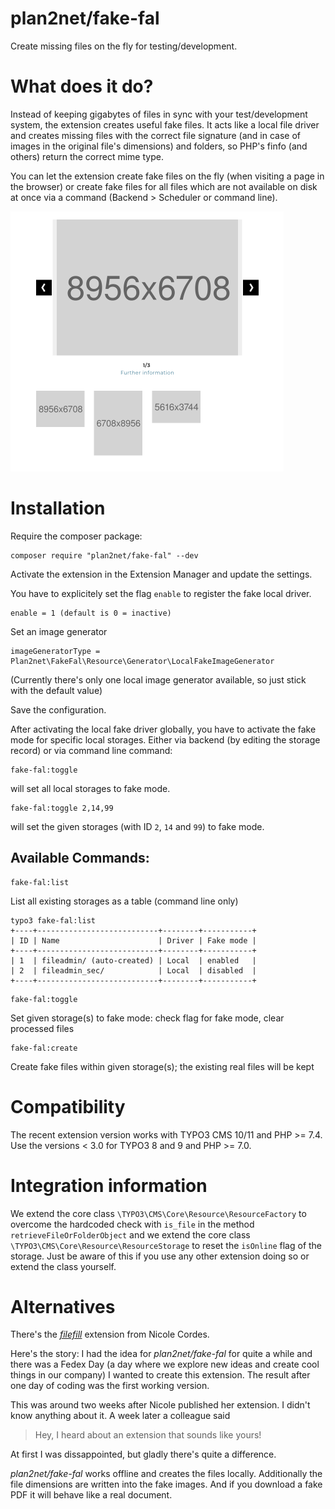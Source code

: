 # plan2net/fake-fal

Create missing files on the fly for testing/development.

# What does it do?

Instead of keeping gigabytes of files in sync with your test/development system, the extension creates useful fake files.
It acts like a local file driver and creates missing files with the correct file signature (and in case of images in the original file's dimensions) and folders, so PHP's finfo (and others) return the correct mime type.

You can let the extension create fake files on the fly (when visiting a page in the browser) or create fake files for all files which are not available on disk at once via a command (Backend > Scheduler or command line).

![fake-fal Example](Resources/Public/Screenshots/example.png)

# Installation

Require the composer package:

    composer require "plan2net/fake-fal" --dev

Activate the extension in the Extension Manager and update the settings.

You have to explicitely set the flag `enable` to register the fake local driver.

    enable = 1 (default is 0 = inactive)

Set an image generator

    imageGeneratorType = Plan2net\FakeFal\Resource\Generator\LocalFakeImageGenerator
    
(Currently there's only one local image generator available, so just stick with the default value)

Save the configuration.

After activating the local fake driver globally, you have to activate the fake mode for specific local storages.
Either via backend (by editing the storage record) or via command line command:

    fake-fal:toggle
    
will set all local storages to fake mode.

    fake-fal:toggle 2,14,99
    
will set the given storages (with ID `2`, `14` and `99`) to fake mode.

## Available Commands:

    fake-fal:list
    
List all existing storages as a table (command line only)

```
typo3 fake-fal:list
+----+---------------------------+--------+-----------+
| ID | Name                      | Driver | Fake mode |
+----+---------------------------+--------+-----------+
| 1  | fileadmin/ (auto-created) | Local  | enabled   |
| 2  | fileadmin_sec/            | Local  | disabled  |
+----+---------------------------+--------+-----------+
```

    fake-fal:toggle
    
Set given storage(s) to fake mode: check flag for fake mode, clear processed files

    fake-fal:create
    
Create fake files within given storage(s); the existing real files will be kept

# Compatibility

The recent extension version works with TYPO3 CMS 10/11 and PHP >= 7.4.
Use the versions < 3.0 for TYPO3 8 and 9 and PHP >= 7.0.

# Integration information

We extend the core class `\TYPO3\CMS\Core\Resource\ResourceFactory` to overcome the hardcoded check with `is_file` in the method `retrieveFileOrFolderObject` and we extend the core class `\TYPO3\CMS\Core\Resource\ResourceStorage` to reset the `isOnline` flag of the storage. Just be aware of this if you use any other extension doing so or extend the class yourself.

# Alternatives

There's the [_filefill_](https://github.com/IchHabRecht/filefill) extension from Nicole Cordes.

Here's the story: I had the idea for _plan2net/fake-fal_ for quite a while and there was a Fedex Day (a day where we explore new ideas and create cool things in our company) I wanted to create this extension. The result after one day of coding was the first working version. 

This was around two weeks after Nicole published her extension. I didn't know anything about it. A week later a colleague said 
> Hey, I heard about an extension that sounds like yours!
 
At first I was dissappointed, but gladly there's quite a difference.

_plan2net/fake-fal_ works offline and creates the files locally. Additionally the file dimensions are written into the fake images.
And if you download a fake PDF it will behave like a real document.
